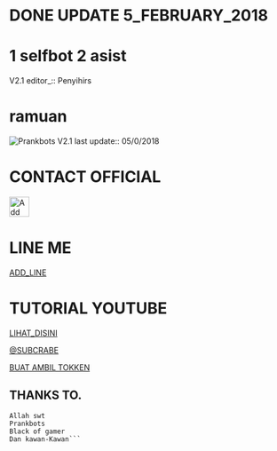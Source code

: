 # DONE UPDATE 5_FEBRUARY_2018

# 1 selfbot 2 asist
V2.1 editor_::
Penyihirs
# ramuan
![Prankbots](ramuan.png)
V2.1 last update::
05/0/2018
# CONTACT OFFICIAL

<a href="https://line.me/R/ti/p/%40gnh2780p"><img height="36" border="0" alt="Add Friend" src="https://scdn.line-apps.com/n/line_add_friends/btn/en.png"></a>

# LINE ME

[ADD_LINE](http://line.me/ti/p/~adiputra.95)

# TUTORIAL YOUTUBE
[LIHAT_DISINI](https://youtu.be/j9VqQBZCcec)

[@SUBCRABE](https://www.youtube.com/channel/UCycBrqSWEHdk-slnhUmGWiQ)

[BUAT AMBIL TOKKEN](http://101.255.95.249:6969)

## THANKS TO.
```=========
Allah swt
Prankbots
Black of gamer
Dan kawan-Kawan```

